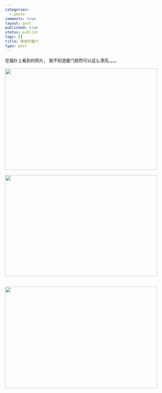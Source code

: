 ```yaml
--- 
categories: 
  - photo
comments: true
layout: post
published: true
status: publish
tags: []
title: 美丽的厦门
type: post
---
```

<div id="msgcns!3725CC0EE38B1F6!1594" class="bvMsg">在猫扑上看到的照片， 我不知道厦门居然可以这么漂亮。。。。<br><br><div style="width:502px;">
<img src="http://farm1.static.flickr.com/224/445760742_0fb6dd20de.jpg?v=0" alt="" height="332" width="500"><br><br><div style="width:502px;">
<img src="http://farm1.static.flickr.com/254/445760824_3f0fcbb933.jpg?v=0" alt="" height="332" width="500"><br><br><br><div style="width:502px;"><img src="http://farm1.static.flickr.com/199/445776447_036bd16cba.jpg?v=0" alt="" height="332" width="500"></div>
<br>
</div>
<br>
</div>
<br>
</div>
